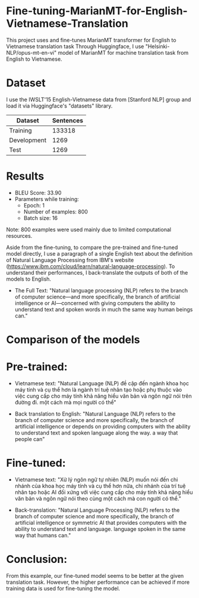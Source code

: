 # Fine-tuning-MarianMT-for-English-Vietnamese-Translation
This project uses and fine-tunes MarianMT transformer for English to Vietnamese translation task
Through Huggingface, I use "Helsinki-NLP/opus-mt-en-vi" model of MarianMT for machine translation task from English to Vietnamese.
# Dataset
I use the IWSLT'15 English-Vietnamese data from [Stanford NLP] group and load it via Huggingface's "datasets" library.

| Dataset   | Sentences |
| --------- | --------- |
|Training   | 133318    |
|Development| 1269      |
|Test       | 1269      |
# Results
* BLEU Score: 33.90
* Parameters while training:
  * Epoch: 1
  * Number of examples: 800
  * Batch size: 16

Note: 800 examples were used mainly due to limited computational resources.

Aside from the fine-tuning, to compare the pre-trained and fine-tuned model directly, I use a paragraph of a single English text about the definition of Natural Language Processing from IBM's website (https://www.ibm.com/cloud/learn/natural-language-processing). To understand their performances, I back-translate the outputs of both of the models to English.

* The Full Text: "Natural language processing (NLP) refers to the branch of computer science—and more specifically, the branch of artificial intelligence or AI—concerned with giving computers the ability to understand text and spoken words in much the same way human beings can."

# Comparison of the models

# Pre-trained: 
* Vietnamese text: "Natural Language (NLP) đề cập đến ngành khoa học máy tính và cụ thể hơn là ngành trí tuệ nhân tạo hoặc phụ thuộc vào việc cung cấp cho máy tính khả năng hiểu văn bản và ngôn ngữ nói trên đường đi. một cách mà mọi người có thể"

* Back translation to English: "Natural Language (NLP) refers to the branch of computer science and more specifically, the branch of artificial intelligence or depends on providing computers with the ability to understand text and spoken language along the way. a way that people can"

# Fine-tuned:
* Vietnamese text: "Xử lý ngôn ngữ tự nhiên (NLP) muốn nói đến chi nhánh của khoa học máy tính và cụ thể hơn nữa, chi nhánh của trí tuệ nhân tạo hoặc AI đối xứng với việc cung cấp cho máy tính khả năng hiểu văn bản và ngôn ngữ nói theo cùng một cách mà con người có thể."

* Back-translation: "Natural Language Processing (NLP) refers to the branch of computer science and more specifically, the branch of artificial intelligence or symmetric AI that provides computers with the ability to understand text and language. language spoken in the same way that humans can."

# Conclusion:
From this example, our fine-tuned model seems to be better at the given translation task. However, the higher performance can be achieved if more training data is used for fine-tuning the model.  
